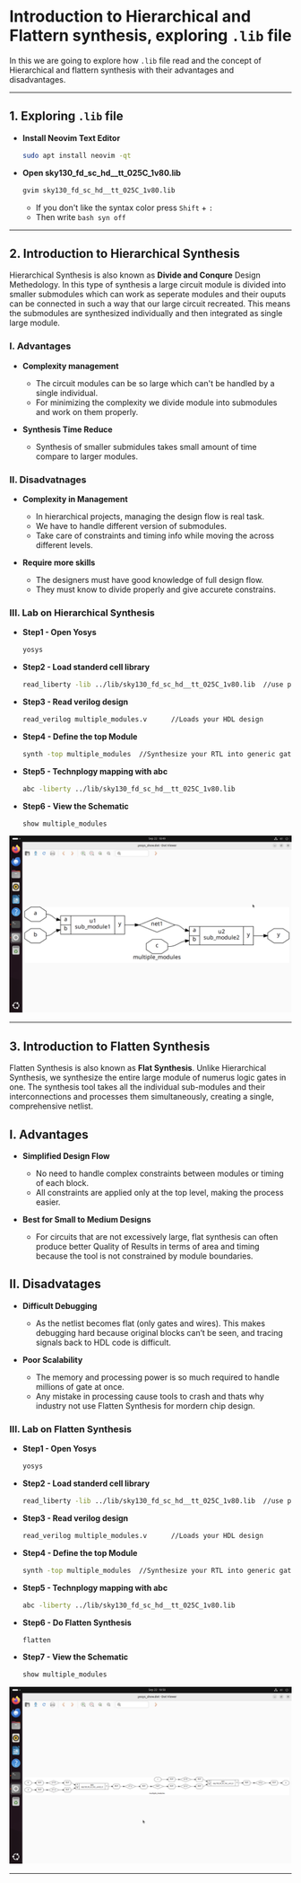 # Introduction to Hierarchical and Flattern synthesis, exploring ``.lib`` file

In this we are going to explore how ``.lib`` file read and the concept of Hierarchical and flattern synthesis with their advantages and disadvantages.

---

## 1. Exploring ``.lib`` file

* **Install Neovim Text Editor**

    ```bash
    sudo apt install neovim -qt
    ```
* **Open sky130_fd_sc_hd__tt_025C_1v80.lib**

    ```bash
    gvim sky130_fd_sc_hd__tt_025C_1v80.lib 
    ```

    * If you don't like the syntax color press ``Shift`` + ``:``
    * Then write 
        ``bash
        syn off
        ``
---

## 2. Introduction to Hierarchical Synthesis

Hierarchical Synthesis is also known as **Divide and Conqure** Design Methedology.
In this type of synthesis a large circuit module is divided into smaller submodules which can work as seperate modules and their ouputs can be connected in such a way that our large circuit recreated.
This means the submodules are synthesized individually and then integrated as single large module.

### I. Advantages
* **Complexity management**
    - The circuit modules can be so large which can't be handled by a single individual.
    - For minimizing the complexity we divide module into submodules and work on them properly.

* **Synthesis Time Reduce**
    - Synthesis of smaller submidules takes small amount of time compare to larger modules.

### II. Disadvatnages
* **Complexity in Management**

    - In hierarchical projects, managing the design flow is real task.
    - We have to handle different version of submodules.
    - Take care of constraints and timing info while moving the across different levels.

* **Require more skills**
    - The designers must have good knowledge of full design flow.
    - They must know to divide properly and give accurete constrains.

### III. Lab on Hierarchical Synthesis

* **Step1 - Open Yosys**
    ```bash
    yosys
    ```

* **Step2 - Load standerd cell library**
    ```bash
    read_liberty -lib ../lib/sky130_fd_sc_hd__tt_025C_1v80.lib  //use path to locate sky130_fd_sc_hd__tt_025C_1v80.lib file
    ```
* **Step3 - Read verilog design**
    ```bash
    read_verilog multiple_modules.v      //Loads your HDL design 
    ```
* **Step4 - Define the top Module**
    ```bash
    synth -top multiple_modules  //Synthesize your RTL into generic gate
    ```
* **Step5 - Technplogy mapping with abc**
    ```bash
    abc -liberty ../lib/sky130_fd_sc_hd__tt_025C_1v80.lib 
    ```
* **Step6 - View the Schematic**
    ```bash
    show multiple_modules
    ```
![Hierarchical](Images/m_m%20hier.png)

---

## 3. Introduction to Flatten Synthesis

Flatten Synthesis is also known as **Flat Synthesis**.
Unlike Hierarchical Synthesis, we synthesize the entire large module of numerus logic gates in one.
The synthesis tool takes all the individual sub-modules and their interconnections and processes them simultaneously, creating a single, comprehensive netlist.

## I. Advantages

* **Simplified Design Flow**
    - No need to handle complex constraints between modules or timing of each block. 
    - All constraints are applied only at the top level, making the process easier.

* **Best for Small to Medium Designs** 
    - For circuits that are not excessively large, flat synthesis can often produce better Quality of Results in terms of area and timing because the tool is not constrained by module boundaries.

## II. Disadvatages

* **Difficult Debugging**

    - As the netlist becomes flat (only gates and wires). This makes debugging hard because original blocks can’t be seen, and tracing signals back to HDL code is difficult.

* **Poor Scalability**
    - The memory and processing power is so much required to handle millions of gate at once.
    - Any mistake in processing cause tools to crash and thats why industry not use Flatten Synthesis for mordern chip design.

### III. Lab on Flatten Synthesis

* **Step1 - Open Yosys**
    ```bash
    yosys
    ```

* **Step2 - Load standerd cell library**
    ```bash
    read_liberty -lib ../lib/sky130_fd_sc_hd__tt_025C_1v80.lib  //use path to locate sky130_fd_sc_hd__tt_025C_1v80.lib file
    ```
* **Step3 - Read verilog design**
    ```bash
    read_verilog multiple_modules.v      //Loads your HDL design 
    ```
* **Step4 - Define the top Module**
    ```bash
    synth -top multiple_modules  //Synthesize your RTL into generic gate
    ```
* **Step5 - Technplogy mapping with abc**
    ```bash
    abc -liberty ../lib/sky130_fd_sc_hd__tt_025C_1v80.lib 
    ```
* **Step6 - Do Flatten Synthesis**
    ```bash
    flatten
    ```
* **Step7 - View the Schematic**
    ```bash
    show multiple_modules
    ```
![Hierarchical](Images/m_m%20flat.png)

---


